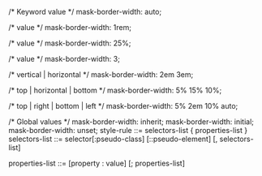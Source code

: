 /* Keyword value */
mask-border-width: auto;

/* <length> value */
mask-border-width: 1rem;

/* <percentage> value */
mask-border-width: 25%;

/* <number> value */
mask-border-width: 3;

/* vertical | horizontal */
mask-border-width: 2em 3em;

/* top | horizontal | bottom */
mask-border-width: 5% 15% 10%;

/* top | right | bottom | left */
mask-border-width: 5% 2em 10% auto;

/* Global values */
mask-border-width: inherit;
mask-border-width: initial;
mask-border-width: unset;
style-rule ::=
    selectors-list {
      properties-list
    }
selectors-list ::=
    selector[:pseudo-class] [::pseudo-element]
    [, selectors-list]

properties-list ::= 
    [property : value] [; properties-list]
